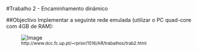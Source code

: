 #Trabalho 2 - Encaminhamento dinâmico

##Objectivo
Implementar a seguinte rede emulada (utilizar o PC quad-core com 4GB de RAM):

<figure>
    <img src='http://www.dcc.fc.up.pt/~rprior/1516/AR/trabalhos/rede-trab2-1213.png' alt='Image' /><br>
  <sup>http://www.dcc.fc.up.pt/~rprior/1516/AR/trabalhos/trab2.html<sup>
</figure>
